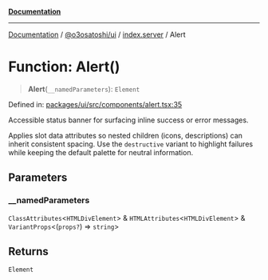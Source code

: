 [**Documentation**](../../../../README.md)

***

[Documentation](../../../../README.md) / [@o3osatoshi/ui](../../README.md) / [index.server](../README.md) / Alert

# Function: Alert()

> **Alert**(`__namedParameters`): `Element`

Defined in: [packages/ui/src/components/alert.tsx:35](https://github.com/o3osatoshi/experiment/blob/67ff251451cab829206391b718d971ec20ce4dfb/packages/ui/src/components/alert.tsx#L35)

Accessible status banner for surfacing inline success or error messages.

Applies slot data attributes so nested children (icons, descriptions) can
inherit consistent spacing. Use the `destructive` variant to highlight
failures while keeping the default palette for neutral information.

## Parameters

### \_\_namedParameters

`ClassAttributes`\<`HTMLDivElement`\> & `HTMLAttributes`\<`HTMLDivElement`\> & `VariantProps`\<(`props?`) => `string`\>

## Returns

`Element`
